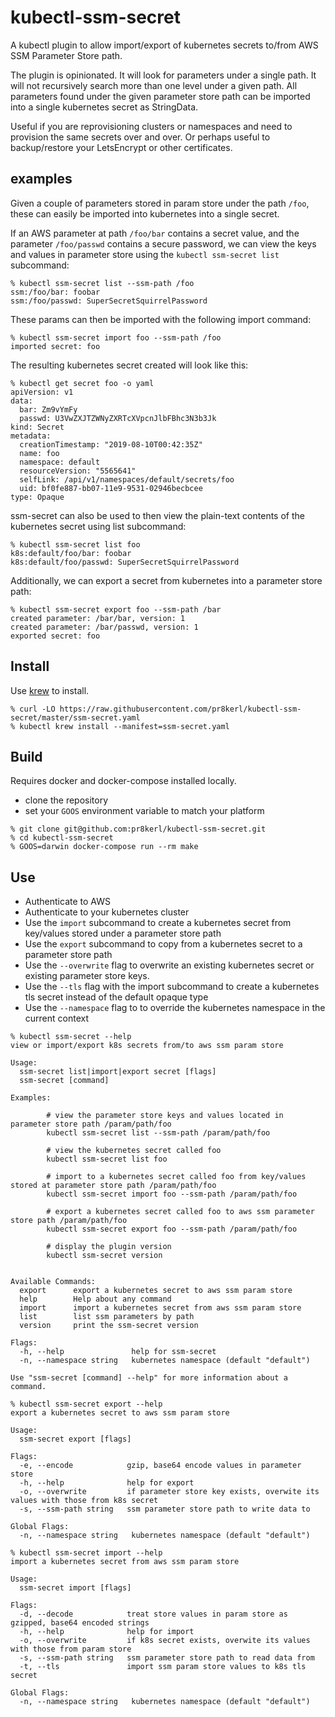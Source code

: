 # kubectl-ssm-secret

A kubectl plugin to allow import/export of kubernetes secrets to/from AWS SSM Parameter Store path.

The plugin is opinionated. It will look for parameters under a single path. It will not recursively search more than one level under a given path. All parameters found under the given parameter store path can be imported into a single kubernetes secret as StringData.

Useful if you are reprovisioning clusters or namespaces and need to provision the same secrets over and over.
Or perhaps useful to backup/restore your LetsEncrypt or other certificates.
 
## examples

Given a couple of parameters stored in param store under the path `/foo`, these can easily be imported into kubernetes into a single secret.

If an AWS parameter at path `/foo/bar` contains a secret value, and the parameter `/foo/passwd` contains a secure password, we can view the keys and values in parameter store using the `kubectl ssm-secret list` subcommand:

```
% kubectl ssm-secret list --ssm-path /foo
ssm:/foo/bar: foobar
ssm:/foo/passwd: SuperSecretSquirrelPassword
```

These params can then be imported with the following import command:
```
% kubectl ssm-secret import foo --ssm-path /foo
imported secret: foo
```

The resulting kubernetes secret created will look like this:
```
% kubectl get secret foo -o yaml
apiVersion: v1
data:
  bar: Zm9vYmFy
  passwd: U3VwZXJTZWNyZXRTcXVpcnJlbFBhc3N3b3Jk
kind: Secret
metadata:
  creationTimestamp: "2019-08-10T00:42:35Z"
  name: foo
  namespace: default
  resourceVersion: "5565641"
  selfLink: /api/v1/namespaces/default/secrets/foo
  uid: bf0fe887-bb07-11e9-9531-02946becbcee
type: Opaque
```

ssm-secret can also be used to then view the plain-text contents of the kubernetes secret using list subcommand:
```
% kubectl ssm-secret list foo
k8s:default/foo/bar: foobar
k8s:default/foo/passwd: SuperSecretSquirrelPassword
```

Additionally, we can export a secret from kubernetes into a parameter store path:
```
% kubectl ssm-secret export foo --ssm-path /bar
created parameter: /bar/bar, version: 1
created parameter: /bar/passwd, version: 1
exported secret: foo
```

## Install

Use [krew](https://github.com/kubernetes-sigs/krew) to install.

```
% curl -LO https://raw.githubusercontent.com/pr8kerl/kubectl-ssm-secret/master/ssm-secret.yaml
% kubectl krew install --manifest=ssm-secret.yaml
```

## Build 

Requires docker and docker-compose installed locally.

* clone the repository
* set your `GOOS` environment variable to match your platform

```
% git clone git@github.com:pr8kerl/kubectl-ssm-secret.git
% cd kubectl-ssm-secret
% GOOS=darwin docker-compose run --rm make
```

## Use

* Authenticate to AWS
* Authenticate to your kubernetes cluster
* Use the `import` subcommand to create a kubernetes secret from key/values stored under a parameter store path
* Use the `export` subcommand to copy from a kubernetes secret to a parameter store path
* Use the `--overwrite` flag to overwrite an existing kubernetes secret or existing parameter store keys.
* Use the `--tls` flag with the import subcommand to create a kubernetes tls secret instead of the default opaque type
* Use the `--namespace` flag to to override the kubernetes namespace in the current context

```
% kubectl ssm-secret --help
view or import/export k8s secrets from/to aws ssm param store

Usage:
  ssm-secret list|import|export secret [flags]
  ssm-secret [command]

Examples:

        # view the parameter store keys and values located in parameter store path /param/path/foo
        kubectl ssm-secret list --ssm-path /param/path/foo

        # view the kubernetes secret called foo
        kubectl ssm-secret list foo

        # import to a kubernetes secret called foo from key/values stored at parameter store path /param/path/foo
        kubectl ssm-secret import foo --ssm-path /param/path/foo

        # export a kubernetes secret called foo to aws ssm parameter store path /param/path/foo
        kubectl ssm-secret export foo --ssm-path /param/path/foo

        # display the plugin version
        kubectl ssm-secret version


Available Commands:
  export      export a kubernetes secret to aws ssm param store
  help        Help about any command
  import      import a kubernetes secret from aws ssm param store
  list        list ssm parameters by path 
  version     print the ssm-secret version

Flags:
  -h, --help               help for ssm-secret
  -n, --namespace string   kubernetes namespace (default "default")

Use "ssm-secret [command] --help" for more information about a command.
```

```
% kubectl ssm-secret export --help
export a kubernetes secret to aws ssm param store

Usage:
  ssm-secret export [flags]

Flags:
  -e, --encode            gzip, base64 encode values in parameter store
  -h, --help              help for export
  -o, --overwrite         if parameter store key exists, overwite its values with those from k8s secret
  -s, --ssm-path string   ssm parameter store path to write data to

Global Flags:
  -n, --namespace string   kubernetes namespace (default "default")
```

```
% kubectl ssm-secret import --help
import a kubernetes secret from aws ssm param store

Usage:
  ssm-secret import [flags]

Flags:
  -d, --decode            treat store values in param store as gzipped, base64 encoded strings
  -h, --help              help for import
  -o, --overwrite         if k8s secret exists, overwite its values with those from param store
  -s, --ssm-path string   ssm parameter store path to read data from
  -t, --tls               import ssm param store values to k8s tls secret

Global Flags:
  -n, --namespace string   kubernetes namespace (default "default")
```
